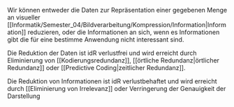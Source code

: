 Wir können entweder die Daten zur Repräsentation einer gegebenen Menge an visueller [[Informatik/Semester_04/Bildverarbeitung/Kompression/Information|Information]] reduzieren, oder die Informationen an sich, wenn es Informationen gibt die für eine bestimme Anwendung nicht interessant sind.

Die Reduktion der Daten ist idR verlustfrei und wird erreicht durch Eliminierung von [[Kodierungsredundanz]], [[örtliche Redundanz|örtlicher Redundanz]] oder [[Predictive Coding|zeitlicher Redundanz]].

Die Reduktion von Informationen ist idR verlustbehaftet und wird erreicht durch [[Eliminierung von Irrelevanz]] oder Verringerung der Genauigkeit der Darstellung